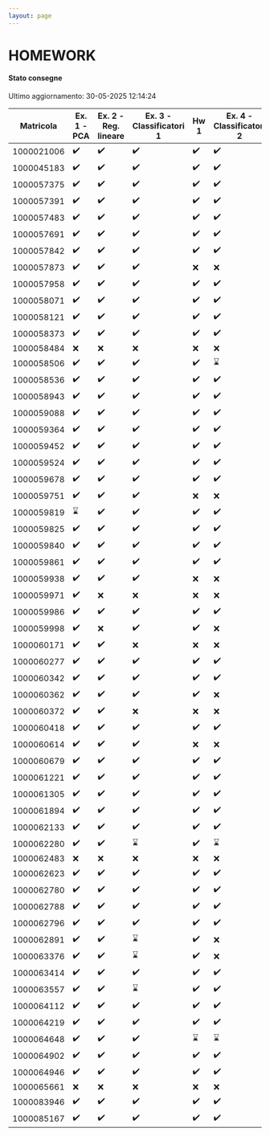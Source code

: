 ```yaml
---
layout: page
---
```


# HOMEWORK

#### Stato consegne

Ultimo aggiornamento: 30-05-2025 12:14:24

| Matricola | Ex. 1 - PCA|Ex. 2 - Reg. lineare|Ex. 3 - Classificatori 1|Hw 1|Ex. 4 - Classificatori 2|Hw 2|Ex. 5 - Clustering|Ex. 6 - Ensemble|Ex. 7 - Reti neurali|Ex. 8 - Complessiva |
| --- | ---|---|---|---|---|---|---|---|---|--- |
| 1000021006 |:heavy_check_mark:|:heavy_check_mark:|:heavy_check_mark:|:heavy_check_mark:|:heavy_check_mark:|:x:|:x:|:x:|:x:|:x:|
| 1000045183 |:heavy_check_mark:|:heavy_check_mark:|:heavy_check_mark:|:heavy_check_mark:|:heavy_check_mark:|:heavy_check_mark:|:heavy_check_mark:|:heavy_check_mark:|:heavy_check_mark:|:x:|
| 1000057375 |:heavy_check_mark:|:heavy_check_mark:|:heavy_check_mark:|:heavy_check_mark:|:heavy_check_mark:|:heavy_check_mark:|:heavy_check_mark:|:heavy_check_mark:|:heavy_check_mark:|:x:|
| 1000057391 |:heavy_check_mark:|:heavy_check_mark:|:heavy_check_mark:|:heavy_check_mark:|:heavy_check_mark:|:heavy_check_mark:|:heavy_check_mark:|:x:|:x:|:x:|
| 1000057483 |:heavy_check_mark:|:heavy_check_mark:|:heavy_check_mark:|:heavy_check_mark:|:heavy_check_mark:|:heavy_check_mark:|:heavy_check_mark:|:heavy_check_mark:|:x:|:x:|
| 1000057691 |:heavy_check_mark:|:heavy_check_mark:|:heavy_check_mark:|:heavy_check_mark:|:heavy_check_mark:|:heavy_check_mark:|:heavy_check_mark:|:heavy_check_mark:|:heavy_check_mark:|:x:|
| 1000057842 |:heavy_check_mark:|:heavy_check_mark:|:heavy_check_mark:|:heavy_check_mark:|:heavy_check_mark:|:heavy_check_mark:|:heavy_check_mark:|:heavy_check_mark:|:heavy_check_mark:|:heavy_check_mark:|
| 1000057873 |:heavy_check_mark:|:heavy_check_mark:|:heavy_check_mark:|:x:|:x:|:x:|:x:|:x:|:x:|:x:|
| 1000057958 |:heavy_check_mark:|:heavy_check_mark:|:heavy_check_mark:|:heavy_check_mark:|:heavy_check_mark:|:heavy_check_mark:|:heavy_check_mark:|:heavy_check_mark:|:heavy_check_mark:|:heavy_check_mark:|
| 1000058071 |:heavy_check_mark:|:heavy_check_mark:|:heavy_check_mark:|:heavy_check_mark:|:heavy_check_mark:|:heavy_check_mark:|:heavy_check_mark:|:heavy_check_mark:|:heavy_check_mark:|:x:|
| 1000058121 |:heavy_check_mark:|:heavy_check_mark:|:heavy_check_mark:|:heavy_check_mark:|:heavy_check_mark:|:heavy_check_mark:|:heavy_check_mark:|:heavy_check_mark:|:heavy_check_mark:|:heavy_check_mark:|
| 1000058373 |:heavy_check_mark:|:heavy_check_mark:|:heavy_check_mark:|:heavy_check_mark:|:heavy_check_mark:|:heavy_check_mark:|:heavy_check_mark:|:heavy_check_mark:|:heavy_check_mark:|:heavy_check_mark:|
| 1000058484 |:x:|:x:|:x:|:x:|:x:|:x:|:x:|:x:|:x:|:x:|
| 1000058506 |:heavy_check_mark:|:heavy_check_mark:|:heavy_check_mark:|:heavy_check_mark:|:hourglass:|:heavy_check_mark:|:heavy_check_mark:|:x:|:heavy_check_mark:|:x:|
| 1000058536 |:heavy_check_mark:|:heavy_check_mark:|:heavy_check_mark:|:heavy_check_mark:|:heavy_check_mark:|:heavy_check_mark:|:heavy_check_mark:|:heavy_check_mark:|:heavy_check_mark:|:x:|
| 1000058943 |:heavy_check_mark:|:heavy_check_mark:|:heavy_check_mark:|:heavy_check_mark:|:heavy_check_mark:|:heavy_check_mark:|:x:|:heavy_check_mark:|:heavy_check_mark:|:heavy_check_mark:|
| 1000059088 |:heavy_check_mark:|:heavy_check_mark:|:heavy_check_mark:|:heavy_check_mark:|:heavy_check_mark:|:heavy_check_mark:|:heavy_check_mark:|:hourglass:|:x:|:x:|
| 1000059364 |:heavy_check_mark:|:heavy_check_mark:|:heavy_check_mark:|:heavy_check_mark:|:heavy_check_mark:|:heavy_check_mark:|:heavy_check_mark:|:heavy_check_mark:|:heavy_check_mark:|:x:|
| 1000059452 |:heavy_check_mark:|:heavy_check_mark:|:heavy_check_mark:|:heavy_check_mark:|:heavy_check_mark:|:heavy_check_mark:|:heavy_check_mark:|:heavy_check_mark:|:heavy_check_mark:|:heavy_check_mark:|
| 1000059524 |:heavy_check_mark:|:heavy_check_mark:|:heavy_check_mark:|:heavy_check_mark:|:heavy_check_mark:|:heavy_check_mark:|:heavy_check_mark:|:heavy_check_mark:|:heavy_check_mark:|:x:|
| 1000059678 |:heavy_check_mark:|:heavy_check_mark:|:heavy_check_mark:|:heavy_check_mark:|:heavy_check_mark:|:heavy_check_mark:|:heavy_check_mark:|:heavy_check_mark:|:heavy_check_mark:|:heavy_check_mark:|
| 1000059751 |:heavy_check_mark:|:heavy_check_mark:|:heavy_check_mark:|:x:|:x:|:x:|:x:|:x:|:x:|:x:|
| 1000059819 |:hourglass:|:heavy_check_mark:|:heavy_check_mark:|:heavy_check_mark:|:heavy_check_mark:|:heavy_check_mark:|:heavy_check_mark:|:heavy_check_mark:|:heavy_check_mark:|:heavy_check_mark:|
| 1000059825 |:heavy_check_mark:|:heavy_check_mark:|:heavy_check_mark:|:heavy_check_mark:|:heavy_check_mark:|:heavy_check_mark:|:heavy_check_mark:|:heavy_check_mark:|:heavy_check_mark:|:x:|
| 1000059840 |:heavy_check_mark:|:heavy_check_mark:|:heavy_check_mark:|:heavy_check_mark:|:heavy_check_mark:|:heavy_check_mark:|:heavy_check_mark:|:heavy_check_mark:|:heavy_check_mark:|:x:|
| 1000059861 |:heavy_check_mark:|:heavy_check_mark:|:heavy_check_mark:|:heavy_check_mark:|:heavy_check_mark:|:heavy_check_mark:|:heavy_check_mark:|:heavy_check_mark:|:heavy_check_mark:|:heavy_check_mark:|
| 1000059938 |:heavy_check_mark:|:heavy_check_mark:|:heavy_check_mark:|:x:|:x:|:x:|:x:|:x:|:x:|:x:|
| 1000059971 |:heavy_check_mark:|:x:|:x:|:x:|:x:|:x:|:x:|:x:|:x:|:x:|
| 1000059986 |:heavy_check_mark:|:heavy_check_mark:|:heavy_check_mark:|:heavy_check_mark:|:heavy_check_mark:|:heavy_check_mark:|:heavy_check_mark:|:heavy_check_mark:|:heavy_check_mark:|:x:|
| 1000059998 |:heavy_check_mark:|:x:|:heavy_check_mark:|:heavy_check_mark:|:x:|:heavy_check_mark:|:x:|:x:|:heavy_check_mark:|:heavy_check_mark:|
| 1000060171 |:heavy_check_mark:|:heavy_check_mark:|:x:|:x:|:x:|:x:|:x:|:x:|:x:|:x:|
| 1000060277 |:heavy_check_mark:|:heavy_check_mark:|:heavy_check_mark:|:heavy_check_mark:|:heavy_check_mark:|:heavy_check_mark:|:heavy_check_mark:|:heavy_check_mark:|:heavy_check_mark:|:heavy_check_mark:|
| 1000060342 |:heavy_check_mark:|:heavy_check_mark:|:heavy_check_mark:|:heavy_check_mark:|:heavy_check_mark:|:heavy_check_mark:|:heavy_check_mark:|:heavy_check_mark:|:heavy_check_mark:|:heavy_check_mark:|
| 1000060362 |:heavy_check_mark:|:heavy_check_mark:|:heavy_check_mark:|:heavy_check_mark:|:x:|:heavy_check_mark:|:x:|:x:|:x:|:x:|
| 1000060372 |:heavy_check_mark:|:heavy_check_mark:|:x:|:x:|:x:|:x:|:x:|:x:|:x:|:x:|
| 1000060418 |:heavy_check_mark:|:heavy_check_mark:|:heavy_check_mark:|:heavy_check_mark:|:heavy_check_mark:|:heavy_check_mark:|:heavy_check_mark:|:heavy_check_mark:|:heavy_check_mark:|:x:|
| 1000060614 |:heavy_check_mark:|:heavy_check_mark:|:heavy_check_mark:|:x:|:x:|:x:|:x:|:x:|:x:|:x:|
| 1000060679 |:heavy_check_mark:|:heavy_check_mark:|:heavy_check_mark:|:heavy_check_mark:|:heavy_check_mark:|:heavy_check_mark:|:heavy_check_mark:|:heavy_check_mark:|:x:|:x:|
| 1000061221 |:heavy_check_mark:|:heavy_check_mark:|:heavy_check_mark:|:heavy_check_mark:|:heavy_check_mark:|:heavy_check_mark:|:heavy_check_mark:|:heavy_check_mark:|:heavy_check_mark:|:x:|
| 1000061305 |:heavy_check_mark:|:heavy_check_mark:|:heavy_check_mark:|:heavy_check_mark:|:heavy_check_mark:|:heavy_check_mark:|:heavy_check_mark:|:heavy_check_mark:|:heavy_check_mark:|:x:|
| 1000061894 |:heavy_check_mark:|:heavy_check_mark:|:heavy_check_mark:|:heavy_check_mark:|:heavy_check_mark:|:heavy_check_mark:|:x:|:x:|:x:|:x:|
| 1000062133 |:heavy_check_mark:|:heavy_check_mark:|:heavy_check_mark:|:heavy_check_mark:|:heavy_check_mark:|:heavy_check_mark:|:heavy_check_mark:|:heavy_check_mark:|:heavy_check_mark:|:heavy_check_mark:|
| 1000062280 |:heavy_check_mark:|:heavy_check_mark:|:hourglass:|:heavy_check_mark:|:hourglass:|:heavy_check_mark:|:heavy_check_mark:|:heavy_check_mark:|:x:|:x:|
| 1000062483 |:x:|:x:|:x:|:x:|:x:|:x:|:x:|:x:|:x:|:x:|
| 1000062623 |:heavy_check_mark:|:heavy_check_mark:|:heavy_check_mark:|:heavy_check_mark:|:heavy_check_mark:|:heavy_check_mark:|:heavy_check_mark:|:heavy_check_mark:|:heavy_check_mark:|:heavy_check_mark:|
| 1000062780 |:heavy_check_mark:|:heavy_check_mark:|:heavy_check_mark:|:heavy_check_mark:|:heavy_check_mark:|:heavy_check_mark:|:heavy_check_mark:|:heavy_check_mark:|:heavy_check_mark:|:heavy_check_mark:|
| 1000062788 |:heavy_check_mark:|:heavy_check_mark:|:heavy_check_mark:|:heavy_check_mark:|:heavy_check_mark:|:heavy_check_mark:|:heavy_check_mark:|:heavy_check_mark:|:heavy_check_mark:|:heavy_check_mark:|
| 1000062796 |:heavy_check_mark:|:heavy_check_mark:|:heavy_check_mark:|:heavy_check_mark:|:heavy_check_mark:|:heavy_check_mark:|:heavy_check_mark:|:heavy_check_mark:|:x:|:x:|
| 1000062891 |:heavy_check_mark:|:heavy_check_mark:|:hourglass:|:heavy_check_mark:|:x:|:heavy_check_mark:|:x:|:x:|:x:|:x:|
| 1000063376 |:heavy_check_mark:|:heavy_check_mark:|:hourglass:|:heavy_check_mark:|:x:|:heavy_check_mark:|:x:|:x:|:x:|:x:|
| 1000063414 |:heavy_check_mark:|:heavy_check_mark:|:heavy_check_mark:|:heavy_check_mark:|:heavy_check_mark:|:heavy_check_mark:|:heavy_check_mark:|:heavy_check_mark:|:heavy_check_mark:|:x:|
| 1000063557 |:heavy_check_mark:|:heavy_check_mark:|:hourglass:|:heavy_check_mark:|:heavy_check_mark:|:heavy_check_mark:|:x:|:x:|:heavy_check_mark:|:x:|
| 1000064112 |:heavy_check_mark:|:heavy_check_mark:|:heavy_check_mark:|:heavy_check_mark:|:heavy_check_mark:|:heavy_check_mark:|:heavy_check_mark:|:x:|:x:|:x:|
| 1000064219 |:heavy_check_mark:|:heavy_check_mark:|:heavy_check_mark:|:heavy_check_mark:|:heavy_check_mark:|:heavy_check_mark:|:heavy_check_mark:|:heavy_check_mark:|:heavy_check_mark:|:heavy_check_mark:|
| 1000064648 |:heavy_check_mark:|:heavy_check_mark:|:heavy_check_mark:|:hourglass:|:hourglass:|:hourglass:|:hourglass:|:hourglass:|:heavy_check_mark:|:x:|
| 1000064902 |:heavy_check_mark:|:heavy_check_mark:|:heavy_check_mark:|:heavy_check_mark:|:heavy_check_mark:|:heavy_check_mark:|:heavy_check_mark:|:heavy_check_mark:|:heavy_check_mark:|:x:|
| 1000064946 |:heavy_check_mark:|:heavy_check_mark:|:heavy_check_mark:|:heavy_check_mark:|:heavy_check_mark:|:heavy_check_mark:|:hourglass:|:heavy_check_mark:|:heavy_check_mark:|:x:|
| 1000065661 |:x:|:x:|:x:|:x:|:x:|:x:|:x:|:x:|:x:|:x:|
| 1000083946 |:heavy_check_mark:|:heavy_check_mark:|:heavy_check_mark:|:heavy_check_mark:|:heavy_check_mark:|:heavy_check_mark:|:heavy_check_mark:|:heavy_check_mark:|:x:|:x:|
| 1000085167 |:heavy_check_mark:|:heavy_check_mark:|:heavy_check_mark:|:heavy_check_mark:|:heavy_check_mark:|:heavy_check_mark:|:heavy_check_mark:|:heavy_check_mark:|:heavy_check_mark:|:x:|
